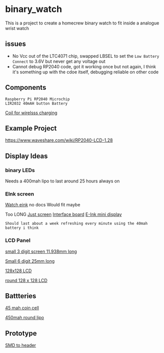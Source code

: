 # binary_watch

This is a project to create a homecrew binary watch to fit inside a analogue wrist watch

## issues

- No Vcc out of the LTC4071 chip, swapped LBSEL to set the `Low Battery Connect` to 3.6V but never get any voltage out
- Cannot debug RP2040 code, got it working once but not again, I think it's something up with the cdoe itself, debugging reliable on other code

## Components
```
Raspberry Pi RP2040 Microchip
LIR2032 40mAH button Battery
```
[Coil for wirelsss charging](https://www.mouser.co.uk/ProductDetail/Wurth-Elektronik/760308101216?qs=16w8nSHsg3uUA0dFoYycuw%3D%3D)


## Example Project

https://www.waveshare.com/wiki/RP2040-LCD-1.28

## Display Ideas

### binary LEDs

Needs a 400mah lipo to last around 25 hours always on

### EInk screen 

[Watch eink](https://www.aliexpress.com/item/1005005791100921.html) no docs
Would fit maybe

Too LONG
[Just screen](https://www.aliexpress.com/item/33044560386.html?spm=a2g0o.productlist.main.37.11d8xICCxICCuu)
[Interface board](https://www.aliexpress.com/item/1005004633084221.html?spm=a2g0o.detail.1000023.1.7d38UkA5UkA5Mj)
[E-Ink mini display](https://www.waveshare.com/1.54inch-e-paper-module.htm)
```
Should last about a week refreshing every minute using the 40mah battery i think
```

### LCD Panel

[small  3 digit screen 11.938mm long](https://www.aliexpress.com/item/1005005194797350.html)

[Small 6 digit 25mm long](https://www.aliexpress.com/item/32324866141.html)

[128x128 LCD](https://www.digikey.co.uk/en/products/detail/sharp-microelectronics/LS013B7DH03/5300387)

[round 128 x 128 LCD](https://uk.farnell.com/midas/mdcog128128b-fptlw/lcd-display-fstn-128-x-128-pixel/dp/3407285)

## Battteries

[45 mah coin cell](https://uk.rs-online.com/web/p/button-batteries/1834291)

[450mah round lipo](https://www.aliexpress.com/item/4000126677395.html)

## Prototype

[SMD to header](https://www.digikey.co.uk/en/products/detail/adafruit-industries-llc/1207/5022796)
